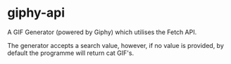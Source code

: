 # giphy-api

A GIF Generator (powered by Giphy) which utilises the Fetch API.

The generator accepts a search value, however, if no value is provided, by default the programme  will return cat GIF's.